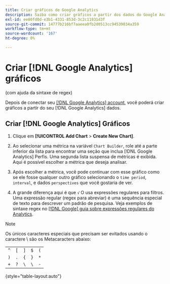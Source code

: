 ```yaml
---
title: Criar gráficos de Google Analytics
description: Saiba como criar gráficos a partir dos dados do Google Analytics.
exl-id: ee80fd0d-e3b1-4331-853d-3c2c11931d3f
source-git-commit: 14777b216bf7aaeea0fb2d0513cc94539034a359
workflow-type: tm+mt
source-wordcount: '167'
ht-degree: 0%

---
```


# Criar [!DNL Google Analytics] gráficos

(com ajuda da sintaxe de regex)

Depois de conectar seu [[!DNL Google Analytics] account](../../data-analyst/importing-data/integrations/google-analytics.md), você poderá criar gráficos a partir do seu [!DNL Google Analytics] dados.

## Criar [!DNL Google Analytics] Gráficos

1. Clique em **[!UICONTROL Add Chart** > **Create New Chart]**.

1. Ao selecionar uma métrica na variável `Chart Builder`, role até a parte inferior da lista para encontrar uma seção que inclua [!DNL Google Analytics] Perfis. Uma segunda lista suspensa de métricas é exibida. Aqui é possível escolher a métrica que deseja analisar.

1. Após escolher a métrica, você pode continuar com esse gráfico como se ele fosse qualquer outro gráfico selecionando o `time period`, `interval`, e dados `perspectives` que você gostaria de ver.

1. A grande diferença aqui é que `√` O usa expressões regulares para filtros. Uma expressão regular (regex para abreviar) é uma sequência especial de texto para descrever um padrão de pesquisa. Veja exemplos de sintaxe regex no [[!DNL Google] guia sobre expressões regulares do Analytics](https://support.google.com/analytics/answer/1034324?hl=en).

>[!NOTE]
>
>Os únicos caracteres especiais que precisam ser evitados usando o caractere \ são os Metacaracters abaixo:

|  |  |  |  |  |
|-----|-----|-----|-----|-----|
| `^` | `[` | `]` | `$` | `(` |
| `)` | `.` | `{` | `}` | `*` |
| `+` | `?` | `\` | `\` | `-` |

{style="table-layout:auto"}

